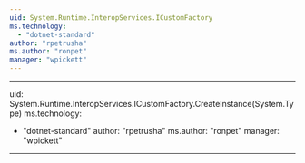 ```yaml
---
uid: System.Runtime.InteropServices.ICustomFactory
ms.technology: 
  - "dotnet-standard"
author: "rpetrusha"
ms.author: "ronpet"
manager: "wpickett"
---
```


---
uid: System.Runtime.InteropServices.ICustomFactory.CreateInstance(System.Type)
ms.technology: 
  - "dotnet-standard"
author: "rpetrusha"
ms.author: "ronpet"
manager: "wpickett"
---
